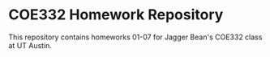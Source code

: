 # COE332 Homework Repository
This repository contains homeworks 01-07 for Jagger Bean's COE332 class at UT Austin.

